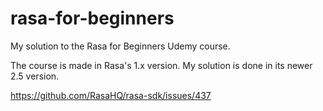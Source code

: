 # rasa-for-beginners
My solution to the Rasa for Beginners Udemy course.

The course is made in Rasa's 1.x version. My solution is done in its newer 2.5 version.

https://github.com/RasaHQ/rasa-sdk/issues/437
